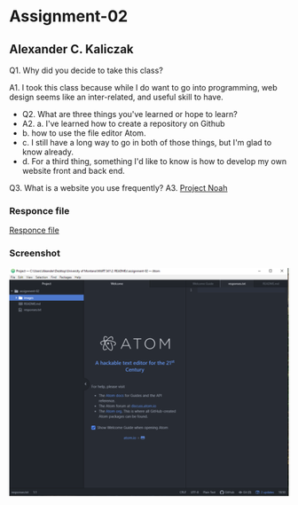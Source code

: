 # Assignment-02
## Alexander C. Kaliczak

Q1. Why did you decide to take this class?

A1. I took this class because while I do want to go into programming, web
design seems like an inter-related, and useful skill to have.

- Q2. What are three things you've learned or hope to learn?
- A2. a. I've learned how to create a repository on Github
- b. how to use the file editor Atom.
- c. I still have a long way to go in both of those things, but I'm glad
to know already.
- d. For a third thing, something I'd like to know is how to develop
my own website front and back end.

Q3. What is a website you use frequently?
A3. [Project Noah](https://www.projectnoah.org)

### Responce file

[Responce file](./responses.txt)

### Screenshot

![Screenshot](./images/AtomProgress1.png)
